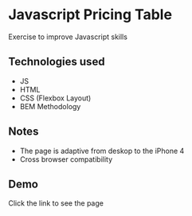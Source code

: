 
# Javascript Pricing Table

Exercise to improve Javascript skills

## Technologies used

- JS
- HTML
- CSS (Flexbox Layout)
- BEM Methodology

## Notes

- The page is adaptive from deskop to the iPhone 4
- Сross browser compatibility

## Demo

Click the link to see the page 



